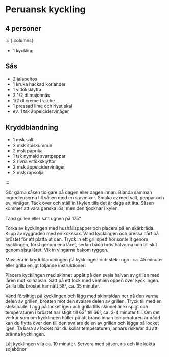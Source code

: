 # Peruansk kyckling

## 4 personer

::: {.columns}

-   1 kyckling

## Sås

-   2 jalapeños
-   1 kruka hackad koriander
-   1 vitlöksklyfta
-   2 1/2 dl majonnäs
-   1/2 dl creme fraiche
-   1 pressad lime och rivet skal
-   ev. 1 tsk äppelcidervinäger

## Kryddblandning

-   1 msk salt
-   2 msk spiskummin
-   2 msk paprika
-   1 tsk nymald svartpeppar
-   2 rivna vitlöksklyftor
-   2 msk äppelcidervinäger
-   2 msk rapsolja

:::

Gör gärna såsen tidigare på dagen eller dagen innan. Blanda samman ingredienserna till
såsen med en stavmixer. Smaka av med salt, peppar och ev. vinäger. Täck över och ställ in
i kylen tills det är dags att äta. Såsen kommer att vara ganska lös, men den tjocknar i
kylen.

Tänd grillen eller sätt ugnen på 175°.

Torka av kycklingen med hushållspapper och placera på en skärbräda. Klipp av ryggraden med
en kökssax. Vänd kycklingen och pressa hårt på bröstet för att platta ut den. Tryck in ett
grillspett horisontellt genom kycklingen, först genom ena låret, sedan båda brösthalvorna
och till slut genom sista låret. Vik in vingarna bakom ryggen.

Massera in kryddblandningen på kycklingen och stek i ugn i ca. 45 minuter eller grilla
enligt följande instruktioner:

Placera kycklingen med skinnet uppåt på den svala halvan av grillen med låren mot
kolhalvan. Sätt på ett lock med ventilen öppen över kycklingen. Grilla tills bröstet har
nått 58°, ca. 35 minuter.

Vänd försiktigt på kycklingen och lägg med skinnsidan ner på den varma delen av grillen,
brösten mot den svalare delen av grillen. Tryck till med en stekspade. Lägg på locket igen
och grilla tills skinnet är krispigt och temperaturen i bröstet har stigit till 63° till
66°, ca. 3-4 minuter till. Om det verkar som om kycklingen håller på att bränd innan
temperaturen är nådd kan du flytta över den till den svalare delen av grillen och lägga på
locket igen. Ta bara av locket när du kollar temperaturen, annars riskerar du att bränna
kycklingen.

Låt kycklingen vila ca. 10 minuter. Servera med såsen, ris och lite kokta sojabönor
